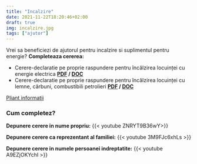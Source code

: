 ```yaml
---
title: "Incalzire"
date: 2021-11-22T18:20:46+02:00
draft: true
img: incalzire.jpg
tags: ["ajutor"]
---
```


Vrei sa beneficiezi de ajutorul pentru incalzire si suplimentul pentru energie?
**Completeaza cererea:**

- Cerere-declaratie pe proprie raspundere pentru încălzirea locuinței cu energie electrica **[PDF](http://www.dasbacau.ro/files/CADAS-AN.pdf) / [DOC](http://www.dasbacau.ro/files/CADAS-AN.docx)**
- Cerere-declaratie pe proprie raspundere pentru încălzirea locuinței cu lemne, cărbuni, combustibili petrolieri **[PDF](http://www.dasbacau.ro/files/CADAS-AN.pdf) / [DOC](http://www.dasbacau.ro/files/CADAS-AN.docx)**

[Pliant informatii](http://www.dasbacau.ro/files/MMuncii-Consumatorul-vulnerabil.pdf)

### Cum completez?
**Depunere cerere in nume propriu:**
{{< youtube ZNRYT9B36wY>}}

**Depunere cerere ca reprezentant al familiei:**
{{< youtube 3M9FJc6xhLs >}}

**Depunere cerere in numele persoanei indreptatite:**
{{< youtube A9EZjOKYchI >}}